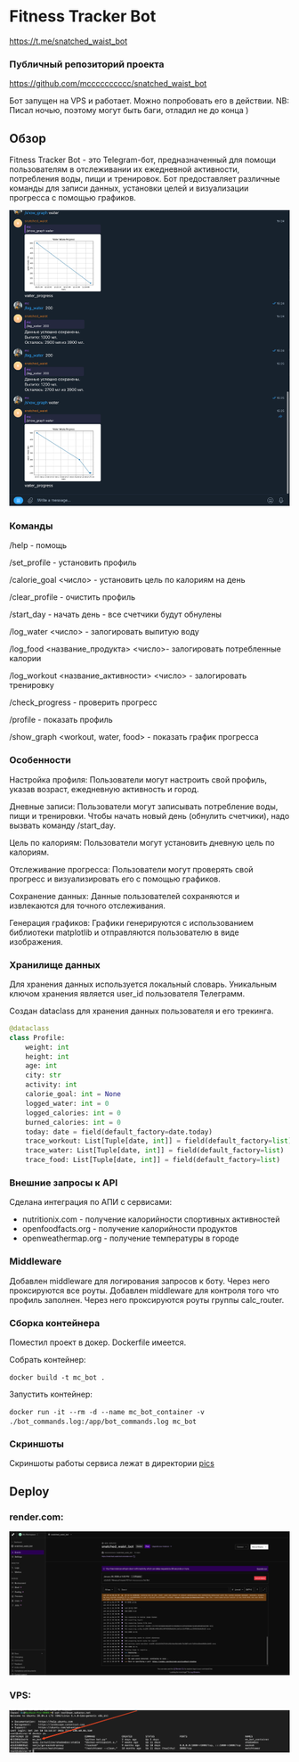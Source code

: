 # Fitness Tracker Bot

https://t.me/snatched_waist_bot

### Публичный репозиторий проекта

https://github.com/mcccccccccc/snatched_waist_bot

Бот запущен на VPS и работает. Можно попробовать его в действии.
NB: Писал ночью, поэтому могут быть баги, отладил не до конца )

## Обзор

Fitness Tracker Bot - это Telegram-бот, предназначенный для помощи пользователям в отслеживании их ежедневной активности, потребления воды, пищи и тренировок. Бот предоставляет различные команды для записи данных, установки целей и визуализации прогресса с помощью графиков.  

![SCR-20250118-nqms.png](pics/SCR-20250118-nqms.png)

### Команды

/help - помощь

/set_profile - установить профиль

/calorie_goal <число> - установить цель по калориям на день

/clear_profile - очистить профиль

/start_day - начать день - все счетчики будут обнулены

/log_water <число> - залогировать выпитую воду

/log_food <название_продукта> <число>- залогировать потребленные калории

/log_workout <название_активности> <число> - залогировать тренировку

/check_progress - проверить прогресс

/profile - показать профиль

/show_graph <workout, water, food> - показать график прогресса

### Особенности

Настройка профиля: Пользователи могут настроить свой профиль, указав возраст, ежедневную активность и город.

Дневные записи: Пользователи могут записывать потребление воды, пищи и тренировки. Чтобы начать новый день (обнулить счетчики), надо вызвать команду /start_day.

Цель по калориям: Пользователи могут установить дневную цель по калориям.

Отслеживание прогресса: Пользователи могут проверять свой прогресс и визуализировать его с помощью графиков.

Сохранение данных: Данные пользователей сохраняются и извлекаются для точного отслеживания.

Генерация графиков: Графики генерируются с использованием библиотеки matplotlib и отправляются пользователю в виде изображения.

### Хранилище данных

Для хранения данных используется локальный словарь. Уникальным ключом хранения является user_id пользователя Телеграмм.

Создан dataclass для хранения данных пользователя и его трекинга.
```python
@dataclass
class Profile:
    weight: int
    height: int
    age: int
    city: str
    activity: int
    calorie_goal: int = None
    logged_water: int = 0
    logged_calories: int = 0
    burned_calories: int = 0
    today: date = field(default_factory=date.today)
    trace_workout: List[Tuple[date, int]] = field(default_factory=list)
    trace_water: List[Tuple[date, int]] = field(default_factory=list)
    trace_food: List[Tuple[date, int]] = field(default_factory=list)
```


### Внешние запросы к API

Сделана интеграция по АПИ с сервисами:
- nutritionix.com - получение калорийности спортивных активностей 
- openfoodfacts.org - получение калорийности продуктов
- openweathermap.org - получение температуры в городе

### Middleware

Добавлен middleware для логирования запросов к боту. Через него проксируются все роуты.
Добавлен middleware для контроля того что профиль заполнен. Через него проксируются роуты группы calc_router. 

### Сборка контейнера

Поместил проект в докер. Dockerfile имеется.

Собрать контейнер:

`docker build -t mc_bot .`

Запустить контейнер:

`docker run -it --rm -d --name mc_bot_container -v ./bot_commands.log:/app/bot_commands.log mc_bot`


### Скриншоты

Скриншоты работы сервиса лежат в директории [pics](pics)

## Deploy

### render.com:

![render_com.png](pics/render_com.png)

### VPS:

![vps.png](pics/vps.png)